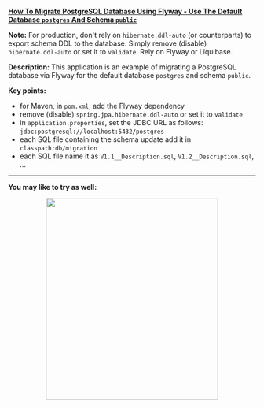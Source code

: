 **[How To Migrate PostgreSQL Database Using Flyway - Use The Default Database `postgres` And Schema `public`](https://github.com/AnghelLeonard/Hibernate-SpringBoot/tree/master/HibernateSpringBootFlywayPostgreSQLQuick)**

**Note:** For production, don't rely on `hibernate.ddl-auto` (or counterparts) to export schema DDL to the database. Simply remove (disable) `hibernate.ddl-auto` or set it to `validate`. Rely on Flyway or Liquibase.

**Description:** This application is an example of migrating a PostgreSQL database via Flyway for the default database `postgres` and schema `public`. 

**Key points:**
- for Maven, in `pom.xml`, add the Flyway dependency
- remove (disable) `spring.jpa.hibernate.ddl-auto` or set it to `validate`
- in `application.properties`, set the JDBC URL as follows: `jdbc:postgresql://localhost:5432/postgres`
- each SQL file containing the schema update add it in `classpath:db/migration`
- each SQL file name it as `V1.1__Description.sql`, `V1.2__Description.sql`, ...

-------------------------------

**You may like to try as well:**
<a href="https://leanpub.com/java-persistence-performance-illustrated-guide"><p align="center"><img src="https://github.com/AnghelLeonard/Hibernate-SpringBoot/blob/master/Java%20Persistence%20Performance%20Illustrated%20Guide.jpg" height="410" width="350"/></p></a>
